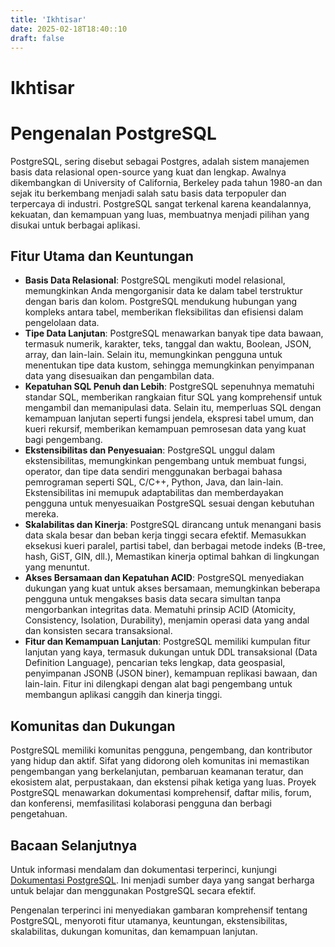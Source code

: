 ```yaml
---
title: 'Ikhtisar'
date: 2025-02-18T18:40::10
draft: false
---
```


# Ikhtisar

# Pengenalan PostgreSQL

PostgreSQL, sering disebut sebagai Postgres, adalah sistem manajemen basis data relasional open-source yang kuat dan lengkap. Awalnya dikembangkan di University of California, Berkeley pada tahun 1980-an dan sejak itu berkembang menjadi salah satu basis data terpopuler dan terpercaya di industri. PostgreSQL sangat terkenal karena keandalannya, kekuatan, dan kemampuan yang luas, membuatnya menjadi pilihan yang disukai untuk berbagai aplikasi.

## Fitur Utama dan Keuntungan

- **Basis Data Relasional**: PostgreSQL mengikuti model relasional, memungkinkan Anda mengorganisir data ke dalam tabel terstruktur dengan baris dan kolom. PostgreSQL mendukung hubungan yang kompleks antara tabel, memberikan fleksibilitas dan efisiensi dalam pengelolaan data.
- **Tipe Data Lanjutan**: PostgreSQL menawarkan banyak tipe data bawaan, termasuk numerik, karakter, teks, tanggal dan waktu, Boolean, JSON, array, dan lain-lain. Selain itu, memungkinkan pengguna untuk menentukan tipe data kustom, sehingga memungkinkan penyimpanan data yang disesuaikan dan pengambilan data.
- **Kepatuhan SQL Penuh dan Lebih**: PostgreSQL sepenuhnya mematuhi standar SQL, memberikan rangkaian fitur SQL yang komprehensif untuk mengambil dan memanipulasi data. Selain itu, memperluas SQL dengan kemampuan lanjutan seperti fungsi jendela, ekspresi tabel umum, dan kueri rekursif, memberikan kemampuan pemrosesan data yang kuat bagi pengembang.
- **Ekstensibilitas dan Penyesuaian**: PostgreSQL unggul dalam ekstensibilitas, memungkinkan pengembang untuk membuat fungsi, operator, dan tipe data sendiri menggunakan berbagai bahasa pemrograman seperti SQL, C/C++, Python, Java, dan lain-lain. Ekstensibilitas ini memupuk adaptabilitas dan memberdayakan pengguna untuk menyesuaikan PostgreSQL sesuai dengan kebutuhan mereka.
- **Skalabilitas dan Kinerja**: PostgreSQL dirancang untuk menangani basis data skala besar dan beban kerja tinggi secara efektif. Memasukkan eksekusi kueri paralel, partisi tabel, dan berbagai metode indeks (B-tree, hash, GiST, GIN, dll.), Memastikan kinerja optimal bahkan di lingkungan yang menuntut.
- **Akses Bersamaan dan Kepatuhan ACID**: PostgreSQL menyediakan dukungan yang kuat untuk akses bersamaan, memungkinkan beberapa pengguna untuk mengakses basis data secara simultan tanpa mengorbankan integritas data. Mematuhi prinsip ACID (Atomicity, Consistency, Isolation, Durability), menjamin operasi data yang andal dan konsisten secara transaksional.
- **Fitur dan Kemampuan Lanjutan**: PostgreSQL memiliki kumpulan fitur lanjutan yang kaya, termasuk dukungan untuk DDL transaksional (Data Definition Language), pencarian teks lengkap, data geospasial, penyimpanan JSONB (JSON biner), kemampuan replikasi bawaan, dan lain-lain. Fitur ini dilengkapi dengan alat bagi pengembang untuk membangun aplikasi canggih dan kinerja tinggi.

## Komunitas dan Dukungan

PostgreSQL memiliki komunitas pengguna, pengembang, dan kontributor yang hidup dan aktif. Sifat yang didorong oleh komunitas ini memastikan pengembangan yang berkelanjutan, pembaruan keamanan teratur, dan ekosistem alat, perpustakaan, dan ekstensi pihak ketiga yang luas. Proyek PostgreSQL menawarkan dokumentasi komprehensif, daftar milis, forum, dan konferensi, memfasilitasi kolaborasi pengguna dan berbagi pengetahuan.

## Bacaan Selanjutnya

Untuk informasi mendalam dan dokumentasi terperinci, kunjungi [Dokumentasi PostgreSQL](https://www.postgresql.org/docs/). Ini menjadi sumber daya yang sangat berharga untuk belajar dan menggunakan PostgreSQL secara efektif.

Pengenalan terperinci ini menyediakan gambaran komprehensif tentang PostgreSQL, menyoroti fitur utamanya, keuntungan, ekstensibilitas, skalabilitas, dukungan komunitas, dan kemampuan lanjutan.
